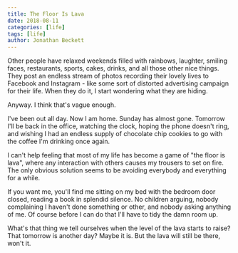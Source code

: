 ```yaml
---
title: The Floor Is Lava
date: 2018-08-11
categories: [life]
tags: [life]
author: Jonathan Beckett
---
```


Other people have relaxed weekends filled with rainbows, laughter, smiling faces, restaurants, sports, cakes, drinks, and all those other nice things. They post an endless stream of photos recording their lovely lives to Facebook and Instagram - like some sort of distorted advertising campaign for their life. When they do it, I start wondering what they are hiding.

Anyway. I think that's vague enough.

I've been out all day. Now I am home. Sunday has almost gone. Tomorrow I'll be back in the office, watching the clock, hoping the phone doesn't ring, and wishing I had an endless supply of chocolate chip cookies to go with the coffee I'm drinking once again.

I can't help feeling that most of my life has become a game of "the floor is lava", where any interaction with others causes my trousers to set on fire. The only obvious solution seems to be avoiding everybody and everything for a while.

If you want me, you'll find me sitting on my bed with the bedroom door closed, reading a book in splendid silence. No children arguing, nobody complaining I haven't done something or other, and nobody asking anything of me. Of course before I can do that I'll have to tidy the damn room up.

What's that thing we tell ourselves when the level of the lava starts to raise? That tomorrow is another day? Maybe it is. But the lava will still be there, won't it.